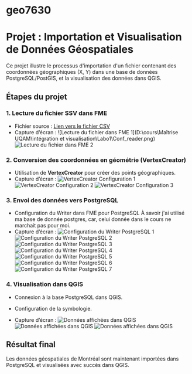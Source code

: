 # geo7630
# Projet : Importation et Visualisation de Données Géospatiales

Ce projet illustre le processus d'importation d'un fichier contenant des coordonnées géographiques (X, Y) dans une base de données PostgreSQL/PostGIS, et la visualisation des données dans QGIS.

## Étapes du projet

### 1. Lecture du fichier SSV dans FME
- Fichier source : [Lien vers le fichier CSV](https://donnees.montreal.ca/dataset/c1d65779-d3cb-44e8-af0a-b9f2c5f7766d/resource/28a4957d-732e-48f9-8adb-0624867d9bb0/download/businesses.csv)
- Capture d’écran :
  ![Lecture du fichier dans FME 1](D:\cours\Maîtrise UQAM\intégration et visualisation\Labo1\Conf_reader.png)
  ![Lecture du fichier dans FME 2](Conf_reader.png)


### 2. Conversion des coordonnées en géométrie (VertexCreator)
- Utilisation de **VertexCreator** pour créer des points géographiques.
- Capture d’écran :
  ![VertexCreator Configuration 1](3.png)
  ![VertexCreator Configuration 2](4.png)
  ![VertexCreator Configuration 3](5.png)


### 3. Envoi des données vers PostgreSQL
- Configuration du Writer dans FME pour PostgreSQL À savoir j'ai utilisé ma base de donnée postgres, car, celui donnée dans le cours ne marchait pas pour moi.
- Capture d’écran :
  ![Configuration du Writer PostgreSQL 1](6.png)
  ![Configuration du Writer PostgreSQL 2](7.png)
  ![Configuration du Writer PostgreSQL 3](8.png)
  ![Configuration du Writer PostgreSQL 4](9.png)
  ![Configuration du Writer PostgreSQL 5](10.png)
  ![Configuration du Writer PostgreSQL 6](11.png)
  ![Configuration du Writer PostgreSQL 7](12.png)

### 4. Visualisation dans QGIS
- Connexion à la base PostgreSQL dans QGIS.
- Configuration de la symbologie.

- Capture d’écran :
  ![Données affichées dans QGIS](14.png)
  ![Données affichées dans QGIS](15.png)
  ![Données affichées dans QGIS](16.png)



## Résultat final
Les données géospatiales de Montréal sont maintenant importées dans PostgreSQL et visualisées avec succès dans QGIS.
